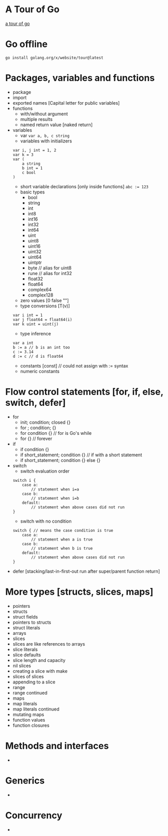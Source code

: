 # A Tour of Go
[a tour of go](https://go-tour-th.appspot.com/tour/welcome/1)

# Go offline
`go install golang.org/x/website/tour@latest`

# Packages, variables and functions
- package
- import
- exported names [Capital letter for public variables]
- functions 
    - with/without argument
    - multiple results
    - named return value [naked return]
- variables
    - var
    `var a, b, c string`
    - variables with initializers
    ```
    var i, j int = 1, 2
    var k = 3
    var (
        a string
        b int = 1
        c bool
    )
    ```
    - short variable declarations [only inside functions]
    `abc := 123`
    - basic types
        - bool
        - string
        - int
        - int8
        - int16
        - int32
        - int64
        - uint
        - uint8
        - uint16
        - uint32
        - uint64
        - uintptr
        - byte // alias for uint8
        - rune // alias for int32
        - float32
        - float64
        - complex64
        - complex128
    - zero values [0 false ""]
    - type conversions [T(v)]
    ```
    var i int = 1
    var j float64 = float64(i)
    var k uint = uint(j)
    ```
    - type inference
    ```
    var a int
    b := a // b is an int too
    c := 3.14
    d := c // d is float64
    ```
    - constants [const] // could not assign with := syntax
    - numeric constants
# Flow control statements [for, if, else, switch, defer]
- for 
    - init; condition; closed {}
    - for ; condition; {}
    - for condition {} // for is Go's while
    - for {} // forever
- if
    - if condition {}
    - if short_statement; condition {} // if with a short statement
    - if short_statement; condition {} else {}
- switch
    - switch evaluation order
    ```
    switch i {
        case a:
            // statement when i=a
        case b:
            // statement when i=b
        default:
            // statement when above cases did not run
    }
    ```
    - switch with no condition
    ```
    switch { // means the case condition is true
        case a:
            // statement when a is true
        case b:
            // statement when b is true
        default:
            // statement when above cases did not run
    }
    ```
- defer [stacking/last-in-first-out run after super/parent function return]
# More types [structs, slices, maps]
- pointers
- structs
- struct fields
- pointers to structs
- struct literals
- arrays
- slices
- slices are like references to arrays
- slice literals
- slice defaults
- slice length and capacity
- nil slices
- creating a slice with make
- slices of slices
- appending to a slice
- range
- range continued
- maps
- map literals
- map literals continued
- mutating maps
- function values
- function closures
# Methods and interfaces
- 
# Generics
- 
# Concurrency
- 